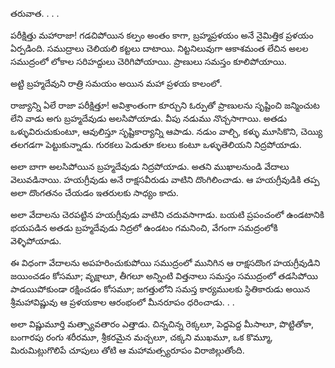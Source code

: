 ﻿తరువాత. . . . 

పరీక్షిత్తు మహారాజా! గడచిపోయిన కల్పం అంతం కాగా, బ్రహ్మప్రళయం అనే నైమిత్తిక ప్రళయం ఏర్పడింది. సముద్రాలు చెలియలి కట్టలు దాటాయి. నిట్టనిలువుగా ఆకాశమంత లేచిన అలల సముద్రంలో లోకాల సరిహద్దులు చెరిగిపోయాయి. ప్రాణులు సమస్తం కూలిపోయాయి. 

అట్టి బ్రహ్మదేవుని రాత్రి సమయం అయిన మహా ప్రళయ కాలంలో. 

రాజ్యాన్ని ఏలే రాజా పరీక్షిత్తూ! అవిశ్రాంతంగా కూర్చుని ఓర్పుతో ప్రాణులను సృష్టించి జన్మించుట లేని వాడు అగు బ్రహ్మదేవుడు అలసిపోయాడు. వీపు నడుము నొచ్చసాగాయి. అతడు ఒళ్ళువిరుచుకుంటూ, ఆవులిస్తూ సృష్టికార్యాన్ని ఆపాడు. నడుం వాల్చి, కళ్ళు మూసికొని, చెయ్యి తలగడగా పెట్టుకున్నాడు. గురకలు పెడుతూ కలలు కంటూ ఒళ్ళుతెలియని నిద్రపోయాడు. 

అలా బాగా అలసిపోయిన బ్రహ్మదేవుడు నిద్రపోయాడు. అతని ముఖాలనుండి వేదాలు వెలువడినాయి. హయగ్రీవుడు అనే రాక్షసవీరుడు వాటిని దొంగిలించాడు. ఆ హయగ్రీవుడికి తప్ప అలా దొంగతనం చేయడం ఇతరులకు సాధ్యం కాదు. 

అలా వేదాలను చెరపట్టిన హయగ్రీవుడు వాటిని చదువసాగాడు. బయటి ప్రపంచంలో ఉండటానికి భయపడిన అతడు బ్రహ్మదేవుడు నిద్రలో ఉండటం గమనించి, వేగంగా సమద్రంలోకి వెళ్ళిపోయాడు. 

ఈ విధంగా వేదాలను అపహరించుకుపోయి సముద్రంలో మునిగిన ఆ రాక్షసదొంగ హయగ్రీవుడిని జయించడం కోసమూ; వృక్షాలూ, తీగలూ అన్నింటి విత్తనాలు సమస్తం సముద్రంలో తడసిపోయి పాడయిపోకుండా రక్షించడం కోసమూ; జగత్తులోని సమస్త కార్యములకు స్థితికారుడు అయిన శ్రీమహావిష్ణువు ఆ ప్రళయకాల ఆరంభంలో మీనరూపం ధరించాడు. . . 

అలా విష్ణుమూర్తి మత్స్యావతారం ఎత్తాడు. చిన్నచిన్న రెక్కలూ, పెద్దపెద్ద మీసాలూ, పొట్టితోకా, బంగారపు రంగు శరీరమూ, శ్రీకరమైన మచ్చలూ, చక్కని ముఖమూ, ఒక కొమ్మూ, మిరుమిట్లుగొలిపే చూపులు తోటి ఆ మహామత్స్యరూపం విరాజిల్లుతోంది. 


